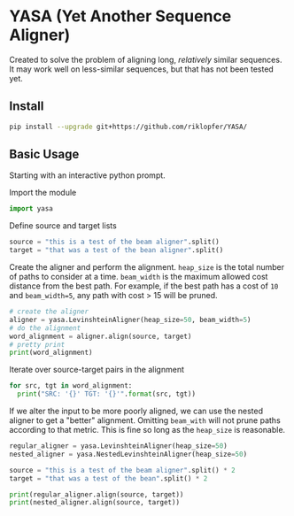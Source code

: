 YASA (Yet Another Sequence Aligner)
=================

Created to solve the problem of aligning long, *relatively* similar sequences. It may work well
on less-similar sequences, but that has not been tested yet. 

Install
-------

```bash
pip install --upgrade git+https://github.com/riklopfer/YASA/
```

Basic Usage
-----------

Starting with an interactive python prompt. 

Import the module
```python
import yasa
```

Define source and target lists
```python
source = "this is a test of the beam aligner".split()
target = "that was a test of the bean aligner".split()
```

Create the aligner and perform the alignment. `heap_size` is the total number of paths to consider 
at a time. `beam_width` is the maximum allowed cost distance from the best path. For example, if 
the best path has a cost of `10` and `beam_width=5`, any path with cost > 15 will be pruned. 

```python
# create the aligner
aligner = yasa.LevinshteinAligner(heap_size=50, beam_width=5)
# do the alignment
word_alignment = aligner.align(source, target)
# pretty print
print(word_alignment)
```

Iterate over source-target pairs in the alignment
```python
for src, tgt in word_alignment:
  print("SRC: '{}' TGT: '{}'".format(src, tgt))
```

If we alter the input to be more poorly aligned, we can use the nested aligner to get a "better" 
alignment. Omitting `beam_with` will not prune paths according to that metric. This is fine so long 
as the `heap_size` is reasonable.  

```python
regular_aligner = yasa.LevinshteinAligner(heap_size=50)
nested_aligner = yasa.NestedLevinshteinAligner(heap_size=50)

source = "this is a test of the beam aligner".split() * 2
target = "that was a test of the bean".split() * 2

print(regular_aligner.align(source, target))
print(nested_aligner.align(source, target))

``` 